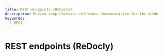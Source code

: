 ```yaml
---
title: REST endpoints (ReDocly)
description: Review comprehensive reference documentation for the Adobe Commerce and Magento Open Source REST API schema.
keywords:
  - REST
--- 
```


# REST endpoints (ReDocly)

<RedoclyAPIBlock src="https://raw.githubusercontent.com/AdobeDocs/commerce-webapi/main/src/openapi/admin-schema-2.4.7-beta.yaml" />
